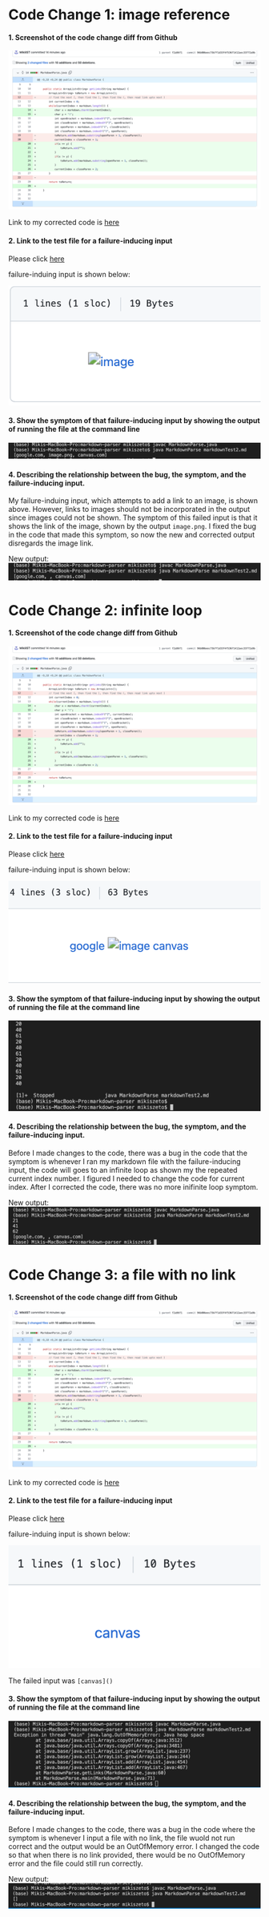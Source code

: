 # Code Change 1: image reference
#### 1. Screenshot of the code change diff from Github 
![](correctedTest1.png)

Link to my corrected code is [here](https://github.com/MikiiiST/markdown-parser/commit/96b80beec73b7f1d33f4f53671412aec33772a9b)

#### 2. Link to the test file for a failure-inducing input
Please click [here](https://github.com/MikiiiST/cse15l-lab-reports/blob/main/lab3Test.md)

failure-induing input is shown below:

![](FailedTest1.png)

#### 3. Show the symptom of that failure-inducing input by showing the output of running the file at the command line 
![image](lab3FailedTest1Output.png)

#### 4. Describing the relationship between the bug, the symptom, and the failure-inducing input.
My failure-induing input, which attempts to add a link to an image, is shown above. However, links to images should not be incorporated in the output since images could not be shown. The symptom of this failed input is that it shows the link of the image, shown by the output `image.png`. I fixed the bug in the code that made this symptom, so now the new and corrected output disregards the image link.

New output:
![](lab3PassedTest1Output.png)

# Code Change 2: infinite loop
#### 1. Screenshot of the code change diff from Github 
![](correctedTest1.png)

Link to my corrected code is [here](https://github.com/MikiiiST/markdown-parser/commit/96b80beec73b7f1d33f4f53671412aec33772a9b)

#### 2. Link to the test file for a failure-inducing input
Please click [here](https://github.com/MikiiiST/cse15l-lab-reports/blob/main/lab3Test2.md)

failure-induing input is shown below:

![](FailedTest2.png)

#### 3. Show the symptom of that failure-inducing input by showing the output of running the file at the command line
![](lab3FailedTestOutput2.png)

#### 4. Describing the relationship between the bug, the symptom, and the failure-inducing input.
Before I made changes to the code, there was a bug in the code that the symptom is whenever I ran my markdown file with the failure-inducing input, the code will goes to an infinite loop as shown my the repeated current index number. I figured I needed to change the code for current index. After I corrected the code, there was no more inifinite loop symptom. 

New output:
![](lab3PassedTest2Output.png)

# Code Change 3: a file with no link
#### 1. Screenshot of the code change diff from Github 
![](correctedTest1.png)

Link to my corrected code is [here](https://github.com/MikiiiST/markdown-parser/commit/96b80beec73b7f1d33f4f53671412aec33772a9b)

#### 2. Link to the test file for a failure-inducing input
Please click [here](https://github.com/MikiiiST/cse15l-lab-reports/blob/main/lab3Test3.md)

failure-induing input is shown below:

![](FailedTest3.png)

The failed input was 
`[canvas]()`

#### 3. Show the symptom of that failure-inducing input by showing the output of running the file at the command line
![](lab3FailedTest3Output.png)

#### 4. Describing the relationship between the bug, the symptom, and the failure-inducing input.
Before I made changes to the code, there was a bug in the code where the symptom is whenever I input a file with no link, the file wuold not run correct and the output would be an OutOfMemory error. I changed the code so that when there is no link provided, there would be no OutOfMemory error and the file could still run correctly. 

New output:
![](Lab3PassedTest3.png)
